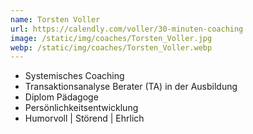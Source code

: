 ```yaml
---
name: Torsten Voller
url: https://calendly.com/voller/30-minuten-coaching
image: /static/img/coaches/Torsten_Voller.jpg
webp: /static/img/coaches/Torsten_Voller.webp
---
```


<ul><li>Systemisches Coaching</li><li>Transaktionsanalyse Berater (TA) in der Ausbildung</li><li>Diplom Pädagoge</li><li>Persönlichkeitsentwicklung</li><li>Humorvoll | Störend | Ehrlich</li></ul>